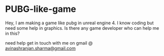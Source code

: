 # PUBG-like-game
Hey, I am making a game like pubg in unreal engine 4. I know coding but need some help in graphics. Is there any game developer who can help me in this?

need help get in touch with me on gmail @ avinashranjan.sharma@gmail.com
